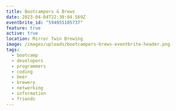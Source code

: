 ```yaml
---
title: Bootcampers & Brews
date: 2023-04-04T22:30:04.569Z
eventbrite_id: "594955105737"
feature: true
active: true
location: Mirror Twin Brewing
image: /images/uploads/bootcampers-brews-eventbrite-header.png
tags:
  - bootcamp
  - developers
  - programmers
  - coding
  - beer
  - brewery
  - networking
  - information
  - friends
---
```

